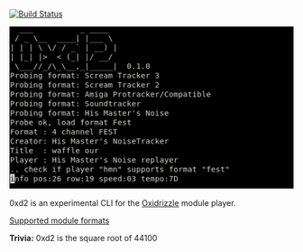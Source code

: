 [![Build Status](https://travis-ci.org/cmatsuoka/0xd2.svg?branch=master)](https://travis-ci.org/cmatsuoka/0xd2)

<p>
<img alt="0xd2" src="https://github.com/cmatsuoka/0xd2/blob/master/screenshot.png" />
</p>


0xd2 is an experimental CLI for the [Oxidrizzle](https://github.com/cmatsuoka/oxdz)
module player.

[Supported module formats](https://github.com/cmatsuoka/oxdz/wiki/Supported-formats)


**Trivia:** 0xd2 is the square root of 44100

